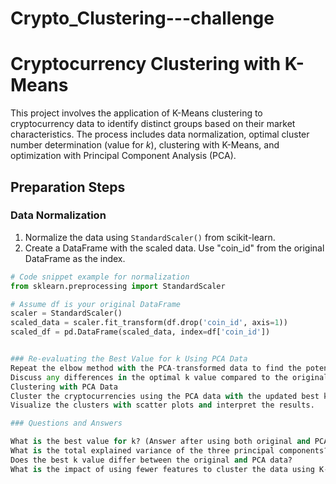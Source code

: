 # Crypto_Clustering---challenge

# Cryptocurrency Clustering with K-Means

This project involves the application of K-Means clustering to cryptocurrency data to identify distinct groups based on their market characteristics. The process includes data normalization, optimal cluster number determination (value for *k*), clustering with K-Means, and optimization with Principal Component Analysis (PCA).

## Preparation Steps

### Data Normalization

1. Normalize the data using `StandardScaler()` from scikit-learn.
2. Create a DataFrame with the scaled data. Use "coin_id" from the original DataFrame as the index.

```python
# Code snippet example for normalization
from sklearn.preprocessing import StandardScaler

# Assume df is your original DataFrame
scaler = StandardScaler()
scaled_data = scaler.fit_transform(df.drop('coin_id', axis=1))
scaled_df = pd.DataFrame(scaled_data, index=df['coin_id'])


### Re-evaluating the Best Value for k Using PCA Data
Repeat the elbow method with the PCA-transformed data to find the potentially updated optimal k value.
Discuss any differences in the optimal k value compared to the original data.
Clustering with PCA Data
Cluster the cryptocurrencies using the PCA data with the updated best k value.
Visualize the clusters with scatter plots and interpret the results.

### Questions and Answers

What is the best value for k? (Answer after using both original and PCA data)
What is the total explained variance of the three principal components?
Does the best k value differ between the original and PCA data?
What is the impact of using fewer features to cluster the data using K-Means?
